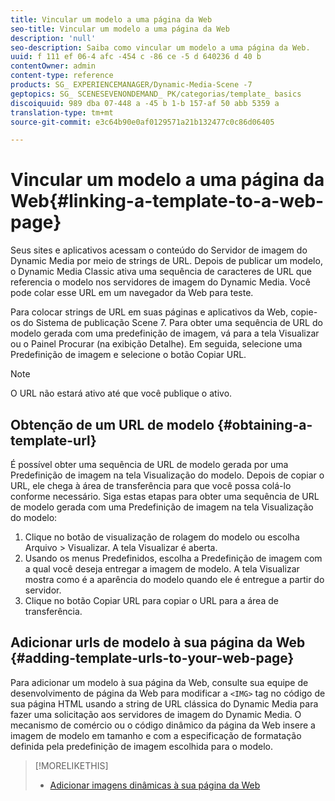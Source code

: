```yaml
---
title: Vincular um modelo a uma página da Web
seo-title: Vincular um modelo a uma página da Web
description: 'null'
seo-description: Saiba como vincular um modelo a uma página da Web.
uuid: f 111 ef 06-4 afc -454 c -86 ce -5 d 640236 d 40 b
contentOwner: admin
content-type: reference
products: SG_ EXPERIENCEMANAGER/Dynamic-Media-Scene -7
geptopics: SG_ SCENESEVENONDEMAND_ PK/categorias/template_ basics
discoiquuid: 989 dba 07-448 a -45 b 1-b 157-af 50 abb 5359 a
translation-type: tm+mt
source-git-commit: e3c64b90e0af0129571a21b132477c0c86d06405

---
```



# Vincular um modelo a uma página da Web{#linking-a-template-to-a-web-page}

Seus sites e aplicativos acessam o conteúdo do Servidor de imagem do Dynamic Media por meio de strings de URL. Depois de publicar um modelo, o Dynamic Media Classic ativa uma sequência de caracteres de URL que referencia o modelo nos servidores de imagem do Dynamic Media. Você pode colar esse URL em um navegador da Web para teste.

Para colocar strings de URL em suas páginas e aplicativos da Web, copie-os do Sistema de publicação Scene 7. Para obter uma sequência de URL do modelo gerada com uma predefinição de imagem, vá para a tela Visualizar ou o Painel Procurar (na exibição Detalhe). Em seguida, selecione uma Predefinição de imagem e selecione o botão Copiar URL.

>[!NOTE]
>
>O URL não estará ativo até que você publique o ativo.

## Obtenção de um URL de modelo {#obtaining-a-template-url}

É possível obter uma sequência de URL de modelo gerada por uma Predefinição de imagem na tela Visualização do modelo. Depois de copiar o URL, ele chega à área de transferência para que você possa colá-lo conforme necessário. Siga estas etapas para obter uma sequência de URL de modelo gerada com uma Predefinição de imagem na tela Visualização do modelo:

1. Clique no botão de visualização de rolagem do modelo ou escolha Arquivo &gt; Visualizar. A tela Visualizar é aberta.
1. Usando os menus Predefinidos, escolha a Predefinição de imagem com a qual você deseja entregar a imagem de modelo. A tela Visualizar mostra como é a aparência do modelo quando ele é entregue a partir do servidor.
1. Clique no botão Copiar URL para copiar o URL para a área de transferência.

## Adicionar urls de modelo à sua página da Web {#adding-template-urls-to-your-web-page}

Para adicionar um modelo à sua página da Web, consulte sua equipe de desenvolvimento de página da Web para modificar a `<IMG>` tag no código de sua página HTML usando a string de URL clássica do Dynamic Media para fazer uma solicitação aos servidores de imagem do Dynamic Media. O mecanismo de comércio ou o código dinâmico da página da Web insere a imagem de modelo em tamanho e com a especificação de formatação definida pela predefinição de imagem escolhida para o modelo.

>[!MORELIKETHIS]
>
>* [Adicionar imagens dinâmicas à sua página da Web](linking-urls-web-application.md#adding_dynamic_images_to_your_web_page)


